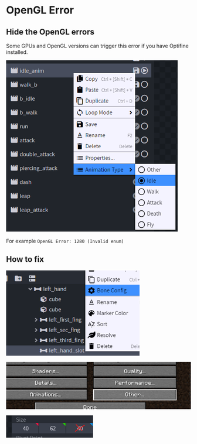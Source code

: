 # OpenGL Error

## Hide the OpenGL errors

Some GPUs and OpenGL versions can trigger this error if you have Optifine installed.

![](<../.gitbook/assets/image (43).png>)

For example `OpenGL Error: 1280 (Invalid enum)`

## How to fix

![](<../.gitbook/assets/image (78).png>)

![](<../.gitbook/assets/image (62).png>)

![](<../.gitbook/assets/image (59).png>)
